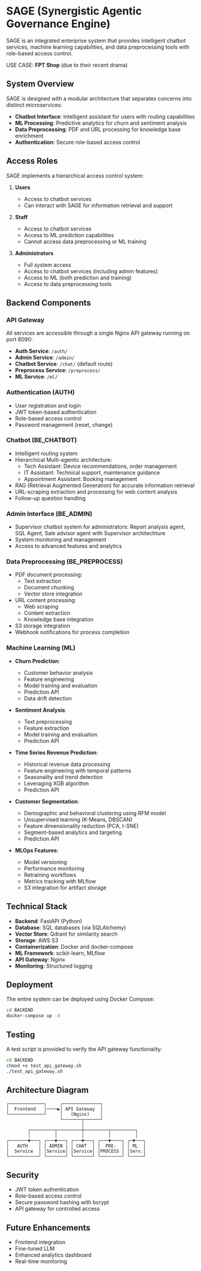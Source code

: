 # SAGE (Synergistic Agentic Governance Engine)

SAGE is an integrated enterprise system that provides intelligent chatbot services, machine learning capabilities, and data preprocessing tools with role-based access control.

USE CASE: **FPT Shop** (due to their recent drama)

## System Overview

SAGE is designed with a modular architecture that separates concerns into distinct microservices:

- **Chatbot Interface**: Intelligent assistant for users with routing capabilities
- **ML Processing**: Predictive analytics for churn and sentiment analysis
- **Data Preprocessing**: PDF and URL processing for knowledge base enrichment
- **Authentication**: Secure role-based access control

## Access Roles

SAGE implements a hierarchical access control system:

1. **Users**
   - Access to chatbot services
   - Can interact with SAGE for information retrieval and support

2. **Staff**
   - Access to chatbot services
   - Access to ML prediction capabilities
   - Cannot access data preprocessing or ML training

3. **Administrators**
   - Full system access
   - Access to chatbot services (including admin features)
   - Access to ML (both prediction and training)
   - Access to data preprocessing tools

## Backend Components

### API Gateway

All services are accessible through a single Nginx API gateway running on port 8090:

- **Auth Service**: `/auth/`
- **Admin Service**: `/admin/`
- **Chatbot Service**: `/chat/` (default route)
- **Preprocess Service**: `/preprocess/`
- **ML Service**: `/ml/`

### Authentication (AUTH)

- User registration and login
- JWT token-based authentication
- Role-based access control
- Password management (reset, change)

### Chatbot (BE_CHATBOT)

- Intelligent routing system
- Hierarchical Multi-agentic architecture:
  - Tech Assistant: Device recommendations, order management
  - IT Assistant: Technical support, maintenance guidance
  - Appointment Assistant: Booking management
- RAG (Retrieval Augmented Generation) for accurate information retrieval
- URL-scraping extraction and processing for web content analysis
- Follow-up question handling

### Admin Interface (BE_ADMIN)

- Supervisor chatbot system for administrators: Report analysis agent, SQL Agent, Sale advisor agent with Supervisor architechture
- System monitoring and management
- Access to advanced features and analytics

### Data Preprocessing (BE_PREPROCESS)

- PDF document processing:
  - Text extraction
  - Document chunking
  - Vector store integration
- URL content processing:
  - Web scraping
  - Content extraction
  - Knowledge base integration
- S3 storage integration
- Webhook notifications for process completion

### Machine Learning (ML)

- **Churn Prediction**:
  - Customer behavior analysis
  - Feature engineering
  - Model training and evaluation
  - Prediction API
  - Data drift detection

- **Sentiment Analysis**:
  - Text preprocessing
  - Feature extraction
  - Model training and evaluation
  - Prediction API

- **Time Series Revenue Prediction**:
  - Historical revenue data processing
  - Feature engineering with temporal patterns
  - Seasonality and trend detection
  - Leveraging XGB algorithm
  - Prediction API

- **Customer Segmentation**:
  - Demographic and behavioral clustering using RFM model
  - Unsupervised learning (K-Means, DBSCAN)
  - Feature dimensionality reduction (PCA, t-SNE)
  - Segment-based analytics and targeting
  - Prediction API

- **MLOps Features**:
  - Model versioning
  - Performance monitoring
  - Retraining workflows
  - Metrics tracking with MLflow
  - S3 integration for artifact storage

## Technical Stack

- **Backend**: FastAPI (Python)
- **Database**: SQL databases (via SQLAlchemy)
- **Vector Store**: Qdrant for similarity search
- **Storage**: AWS S3
- **Containerization**: Docker and docker-compose
- **ML Framework**: scikit-learn, MLflow
- **API Gateway**: Nginx
- **Monitoring**: Structured logging

## Deployment

The entire system can be deployed using Docker Compose:

```bash
cd BACKEND
docker-compose up -d
```

## Testing

A test script is provided to verify the API gateway functionality:

```bash
cd BACKEND
chmod +x test_api_gateway.sh
./test_api_gateway.sh
```

## Architecture Diagram

```
┌─────────────┐     ┌──────────────┐
│  Frontend   │────▶│ API Gateway  │
└─────────────┘     │   (Nginx)    │
                    └───────┬──────┘
                            │
        ┌─────────┬─────────┼─────────┬─────────┐
        │         │         │         │         │
┌───────▼───┐ ┌───▼───┐ ┌───▼───┐ ┌───▼────┐ ┌─▼───┐
│   AUTH    │ │ ADMIN │ │ CHAT  │ │  PRE-  │ │ ML  │
│  Service  │ │Service│ │Service│ │PROCESS │ │Serv.│
└───────────┘ └───────┘ └───────┘ └────────┘ └─────┘
```

## Security

- JWT token authentication
- Role-based access control
- Secure password hashing with bcrypt
- API gateway for controlled access

## Future Enhancements

- Frontend integration
- Fine-tuned LLM
- Enhanced analytics dashboard
- Real-time monitoring
